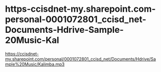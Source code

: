 # https-ccisdnet-my.sharepoint.com-personal-0001072801_ccisd_net-Documents-Hdrive-Sample-20Music-Kal
https://ccisdnet-my.sharepoint.com/personal/0001072801_ccisd_net/Documents/Hdrive/Sample%20Music/Kalimba.mp3
